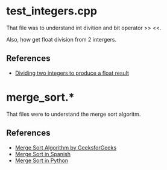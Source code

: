 # test_integers.cpp

That file was to understand int divition and bit operator >> <<.

Also, how get float division from 2 intergers.

## References 

- [Dividing two integers to produce a float result](https://stackoverflow.com/questions/12447325/dividing-two-integers-to-produce-a-float-result)


# merge_sort.*

That files were to understand the merge sort algoritm.

## References

- [Merge Sort Algorithm by GeeksforGeeks](https://www.geeksforgeeks.org/merge-sort/?ref=lbp)
- [Merge Sort in Spanish](https://www.delftstack.com/es/tutorial/algorithm/merge-sort/#hasta-que-lleguemos-al-final-de-la-subarray-arrbeg--mid-o-arrmid1--end-escogemos-el-valor-m%C3%A1s-peque%C3%B1o-entre-los-elementos-en-el-%C3%ADndice-i-j-y-lo-insertamos-en-output)
- [Merge Sort in Python](https://www.geeksforgeeks.org/python-program-for-merge-sort/)
